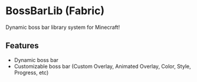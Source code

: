 # BossBarLib (Fabric)
Dynamic boss bar library system for Minecraft!

## Features
- Dynamic boss bar 
- Customizable boss bar (Custom Overlay, Animated Overlay, Color, Style, Progress, etc)
